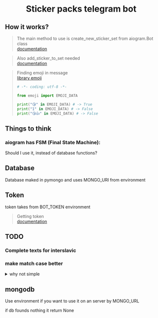 # <p align="center">Sticker packs telegram bot</p>

## How it works?

> The main method to use is create_new_sticker_set from aiogram.Bot class <br>
> [documentation](https://core.telegram.org/bots/api#createnewstickerset)

> Also add_sticker_to_set needed <br>
> [documentation](https://core.telegram.org/bots/api#addstickertoset)

> Finding emoji in message <br>
> [library emoji](https://pypi.org/project/emoji/)
> ```python
> # -*- coding: utf-8 -*-
>
> from emoji import EMOJI_DATA
>
> print("😘" in EMOJI_DATA) # -> True
> print("1" in EMOJI_DATA) # -> False
> print("😘👍" in EMOJI_DATA) # -> False
> ```

## Things to think

### aiogram has FSM (Final State Machine):

Should I use it, instead of database functions?

## Database

Database maked in pymongo and uses MONGO_URI from environment

## Token

token takes from BOT_TOKEN environment

> Getting token <br>
> [documentation](https://core.telegram.org/api)

## TODO

### Complete texts for interslavic

### make match case better

<details>

<summary>why not simple</summary>

Code example:

```python
l = [1, 2, 3]
i = int(input("Some user input: "))

match i:

    case l[0]:
        "body 1"
    
    case l[0]:
        "body 2"
    
    case l[0]:
        "body 3"
```

Output:

```bash
$ py test.py
  File "%PROJECT_PATH%\test.py", line 6
    case l[0]:
          ^
SyntaxError: expected ':'
```

Also:

```bash
$ py main.py
Traceback (most recent call last):
  File "%PROJECT_PATH%\main.py", line 1, in <module>
    import templates.bot
  File "%PROJECT_PATH%\templates\bot.py", line 57
    case join_btn_en | join_btn_ua:
         ^^^^^^^^^^^
SyntaxError: name capture 'join_btn_en' makes remaining patterns unreachable
```
</details>

## mongodb

Use environment if you want to use it on an server by MONGO_URL

if db founds nothing it return None